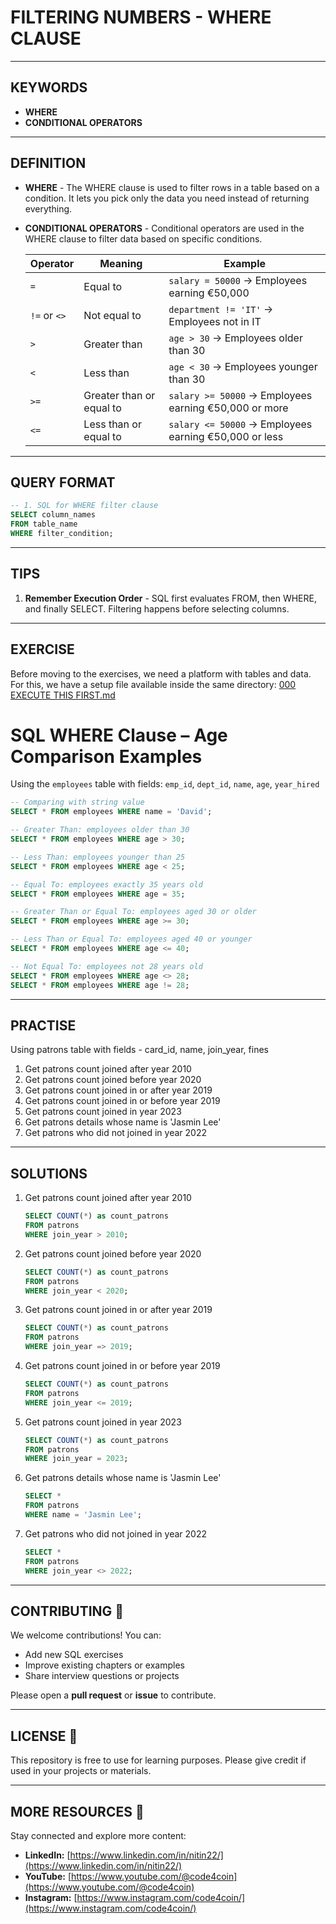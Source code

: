 # FILTERING NUMBERS - WHERE CLAUSE
---
## KEYWORDS
- **WHERE**
- **CONDITIONAL OPERATORS**
---
## DEFINITION
- **WHERE** - The WHERE clause is used to filter rows in a table based on a condition. It lets you pick only the data you need instead of returning everything.
- **CONDITIONAL OPERATORS** - Conditional operators are used in the WHERE clause to filter data based on specific conditions.

  | Operator   | Meaning                        | Example                                      |
  |----------- |------------------------------- |-------------------------------------------- |
  | `=`        | Equal to                       | `salary = 50000` → Employees earning €50,000 |
  | `!=` or `<>` | Not equal to                  | `department != 'IT'` → Employees not in IT |
  | `>`        | Greater than                   | `age > 30` → Employees older than 30       |
  | `<`        | Less than                      | `age < 30` → Employees younger than 30     |
  | `>=`       | Greater than or equal to       | `salary >= 50000` → Employees earning €50,000 or more |
  | `<=`       | Less than or equal to          | `salary <= 50000` → Employees earning €50,000 or less |

---
## QUERY FORMAT
```sql
-- 1. SQL for WHERE filter clause
SELECT column_names
FROM table_name
WHERE filter_condition;
```
---
## TIPS
1. **Remember Execution Order** - SQL first evaluates FROM, then WHERE, and finally SELECT. Filtering happens before selecting columns.
---
## EXERCISE
Before moving to the exercises, we need a platform with tables and data.  
For this, we have a setup file available inside the same directory: [000 EXECUTE THIS FIRST.md](https://github.com/code4coin/001-SQL-Structured-Query-Language-/blob/main/001%20SQL%20FOR%20DATA%20ENGINEERS/001%20Exercises/000%20EXECUTE%20THIS%20FIRST.md)


# SQL WHERE Clause – Age Comparison Examples

Using the `employees` table with fields: `emp_id`, `dept_id`, `name`, `age`, `year_hired`

```sql
-- Comparing with string value
SELECT * FROM employees WHERE name = 'David';
```

```sql
-- Greater Than: employees older than 30
SELECT * FROM employees WHERE age > 30;
```

```sql
-- Less Than: employees younger than 25
SELECT * FROM employees WHERE age < 25;
```

```sql
-- Equal To: employees exactly 35 years old
SELECT * FROM employees WHERE age = 35;
```

```sql
-- Greater Than or Equal To: employees aged 30 or older
SELECT * FROM employees WHERE age >= 30;
```

```sql
-- Less Than or Equal To: employees aged 40 or younger
SELECT * FROM employees WHERE age <= 40;
```

```sql
-- Not Equal To: employees not 28 years old
SELECT * FROM employees WHERE age <> 28;
SELECT * FROM employees WHERE age != 28;
```
---

## PRACTISE
Using patrons table with fields - card_id, name, join_year, fines
1. Get patrons count joined after year 2010
2. Get patrons count joined before year 2020
3. Get patrons count joined in or after year 2019
4. Get patrons count joined in or before year 2019
5. Get patrons count joined in year 2023
6. Get patrons details whose name is 'Jasmin Lee'
7. Get patrons who did not joined in year 2022
---
## SOLUTIONS
1. Get patrons count joined after year 2010
   ```sql
   SELECT COUNT(*) as count_patrons
   FROM patrons
   WHERE join_year > 2010;
   ``` 
2. Get patrons count joined before year 2020
   ```sql
   SELECT COUNT(*) as count_patrons
   FROM patrons
   WHERE join_year < 2020;
   ```
3. Get patrons count joined in or after year 2019
      ```sql
   SELECT COUNT(*) as count_patrons
   FROM patrons
   WHERE join_year => 2019;
   ```
4. Get patrons count joined in or before year 2019
      ```sql
   SELECT COUNT(*) as count_patrons
   FROM patrons
   WHERE join_year <= 2019;
   ```
5. Get patrons count joined in year 2023
      ```sql
   SELECT COUNT(*) as count_patrons
   FROM patrons
   WHERE join_year = 2023;
   ```
6. Get patrons details whose name is 'Jasmin Lee'
   ```sql
   SELECT * 
   FROM patrons
   WHERE name = 'Jasmin Lee';
   ```
7. Get patrons who did not joined in year 2022
   ```sql
   SELECT * 
   FROM patrons
   WHERE join_year <> 2022;
   ```
---
## **CONTRIBUTING** 🤝

We welcome contributions! You can:

- Add new SQL exercises
- Improve existing chapters or examples
- Share interview questions or projects

Please open a **pull request** or **issue** to contribute.

---
## **LICENSE** 📄

This repository is free to use for learning purposes. Please give credit if used in your projects or materials.

---
## **MORE RESOURCES** 🔗

Stay connected and explore more content:

- **LinkedIn:** [https://www.linkedin.com/in/nitin22/](https://www.linkedin.com/in/nitin22/)
- **YouTube:** [https://www.youtube.com/@code4coin](https://www.youtube.com/@code4coin)
- **Instagram:** [https://www.instagram.com/code4coin/](https://www.instagram.com/code4coin/)
